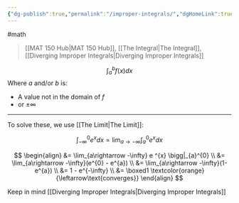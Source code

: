 ```yaml
---
{"dg-publish":true,"permalink":"/improper-integrals/","dgHomeLink":true,"dgPassFrontmatter":false}
---
```


#math 
> [[MAT 150 Hub|MAT 150 Hub]], [[The Integral|The Integral]], [[Diverging Improper Integrals|Diverging Improper Integrals]]

<style>
.container {font-family: sans-serif; text-align: center;}
.button-wrapper button {z-index: 1;height: 40px; width: 100px; margin: 10px;padding: 5px;}
.excalidraw .App-menu_top .buttonList { display: flex;}
.excalidraw-wrapper { height: 800px; margin: 50px; position: relative;}
:root[dir="ltr"] .excalidraw .layer-ui__wrapper .zen-mode-transition.App-menu_bottom--transition-left {transform: none;}
</style><script src="https://unpkg.com/react@17/umd/react.production.min.js"></script><script src="https://unpkg.com/react-dom@17/umd/react-dom.production.min.js"></script><script type="text/javascript" src="https://unpkg.com/@excalidraw/excalidraw@0.12.0/dist/excalidraw.production.min.js"></script><div id="Improper_Intergrals_2022-10-31_1003.31.excalidraw.md1"></div><script>(function(){const InitialData={"type":"excalidraw","version":2,"source":"https://excalidraw.com","elements":[{"id":"Cesz2udg-ylEssxH4UY2B","type":"arrow","x":-68,"y":110.55626678466797,"width":2.842170943040401e-14,"height":356.80003356933594,"angle":0,"strokeColor":"#000000","backgroundColor":"transparent","fillStyle":"hachure","strokeWidth":1,"strokeStyle":"solid","roughness":1,"opacity":100,"groupIds":[],"strokeSharpness":"round","seed":1576524397,"version":79,"versionNonce":966710029,"isDeleted":false,"boundElements":null,"updated":1667235815766,"link":null,"locked":false,"points":[[0,0],[2.842170943040401e-14,-356.80003356933594]],"lastCommittedPoint":null,"startBinding":null,"endBinding":null,"startArrowhead":null,"endArrowhead":"arrow"},{"id":"qKGTA4YxqIU874RnH33P_","type":"arrow","x":-220,"y":21.756248474121094,"width":427.20001220703125,"height":0,"angle":0,"strokeColor":"#000000","backgroundColor":"transparent","fillStyle":"hachure","strokeWidth":1,"strokeStyle":"solid","roughness":1,"opacity":100,"groupIds":[],"strokeSharpness":"round","seed":1387622467,"version":48,"versionNonce":969735181,"isDeleted":false,"boundElements":null,"updated":1667235819151,"link":null,"locked":false,"points":[[0,0],[427.20001220703125,0]],"lastCommittedPoint":null,"startBinding":null,"endBinding":null,"startArrowhead":null,"endArrowhead":"arrow"},{"id":"KtTa2Fy3Mmqp_0_oJZO7O","type":"line","x":-277.6000061035156,"y":4.156242370605469,"width":361.6000061035156,"height":178.39999389648438,"angle":0,"strokeColor":"#000000","backgroundColor":"transparent","fillStyle":"hachure","strokeWidth":1,"strokeStyle":"solid","roughness":1,"opacity":100,"groupIds":[],"strokeSharpness":"round","seed":1385846595,"version":183,"versionNonce":1821706531,"isDeleted":false,"boundElements":null,"updated":1667235826004,"link":null,"locked":false,"points":[[0,0],[166.39999389648438,-37.600006103515625],[361.6000061035156,-178.39999389648438]],"lastCommittedPoint":[361.6000061035156,-178.39999389648438],"startBinding":null,"endBinding":null,"startArrowhead":null,"endArrowhead":null},{"id":"JIprdyCMYjDE-3G55LlO-","type":"line","x":-268.79998779296875,"y":16.935749993669816,"width":200.00000003206654,"height":74.37951372657994,"angle":0,"strokeColor":"#000000","backgroundColor":"#4c6ef5","fillStyle":"hachure","strokeWidth":0.5,"strokeStyle":"solid","roughness":1,"opacity":100,"groupIds":[],"strokeSharpness":"sharp","seed":66972867,"version":374,"versionNonce":1141186019,"isDeleted":false,"boundElements":null,"updated":1667235862998,"link":null,"locked":false,"points":[[0,0],[2.3999938968691463,-14.142930227440667],[125.59997560607526,-33.543939619410295],[197.59997561761918,-74.37951372657993],[200.00000003206654,0],[0,0]],"lastCommittedPoint":[-3.20001220703125,1.600006103515625],"startBinding":null,"endBinding":null,"startArrowhead":null,"endArrowhead":null}],"appState":{"theme":"light","viewBackgroundColor":"#ffffff","currentItemStrokeColor":"#000000","currentItemBackgroundColor":"#4c6ef5","currentItemFillStyle":"hachure","currentItemStrokeWidth":0.5,"currentItemStrokeStyle":"solid","currentItemRoughness":1,"currentItemOpacity":100,"currentItemFontFamily":1,"currentItemFontSize":20,"currentItemTextAlign":"left","currentItemStrokeSharpness":"sharp","currentItemStartArrowhead":null,"currentItemEndArrowhead":"arrow","currentItemLinearStrokeSharpness":"sharp","gridSize":null,"colorPalette":{}},"files":{}};InitialData.scrollToContent=true;App=()=>{const e=React.useRef(null),t=React.useRef(null),[n,i]=React.useState({width:void 0,height:void 0});return React.useEffect(()=>{i({width:t.current.getBoundingClientRect().width,height:t.current.getBoundingClientRect().height});const e=()=>{i({width:t.current.getBoundingClientRect().width,height:t.current.getBoundingClientRect().height})};return window.addEventListener("resize",e),()=>window.removeEventListener("resize",e)},[t]),React.createElement(React.Fragment,null,React.createElement("div",{className:"excalidraw-wrapper",ref:t},React.createElement(ExcalidrawLib.Excalidraw,{ref:e,width:n.width,height:n.height,initialData:InitialData,viewModeEnabled:!0,zenModeEnabled:!0,gridModeEnabled:!1})))},excalidrawWrapper=document.getElementById("Improper_Intergrals_2022-10-31_1003.31.excalidraw.md1");ReactDOM.render(React.createElement(App),excalidrawWrapper);})();</script>

$$
\int_{a}^{b} f(x)dx
$$
Where $a$ and/or $b$ is:
- A value not in the domain of $f$
- or $\pm\infty$

---
To solve these, we use [[The Limit|The Limit]]:

$$
\int_{-\infty}^{0} e^{x}dx = \lim_{a\rightarrow -\infty} \int_{a}^{0} e^{x} dx
$$


$$
\begin{align}
&= \lim_{a\rightarrow -\infty} e ^{x} \bigg|_{a}^{0} \\
&= \lim_{a\rightarrow  -\infty}(e^{0} - e^{a}) \\
&= \lim_{a\rightarrow -\infty}(1-e^{a}) \\
&= 1 - e^{-\infty} \\
&= \boxed1 \textcolor{orange}{\leftarrow\text{converges}}
\end{align}
$$

Keep in mind [[Diverging Improper Integrals|Diverging Improper Integrals]]